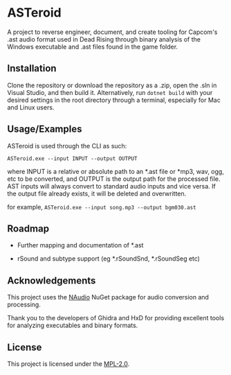 # ASTeroid

A project to reverse engineer, document, and create tooling for Capcom's .ast audio format used in Dead Rising through binary analysis of the Windows executable and .ast files found in the game folder.

## Installation

Clone the repository or download the repository as a .zip, open the .sln in Visual Studio, and then build it. Alternatively, run `dotnet build` with your desired settings in the root directory through a terminal, especially for Mac and Linux users.

## Usage/Examples

ASTeroid is used through the CLI as such:

`ASTeroid.exe --input INPUT --output OUTPUT`

where INPUT is a relative or absolute path to an *.ast file or *mp3, wav, ogg, etc to be converted, and OUTPUT is the output path for the processed file. AST inputs will always convert to standard audio inputs and vice versa. If the output file already exists, it will be deleted and overwritten.

for example, `ASTeroid.exe --input song.mp3 --output bgm030.ast`

## Roadmap

- Further mapping and documentation of *.ast

- rSound and subtype support (eg *.rSoundSnd, *.rSoundSeg etc)

## Acknowledgements

This project uses the [NAudio](https://github.com/naudio/NAudio) NuGet package for audio conversion and processing.

Thank you to the developers of Ghidra and HxD for providing excellent tools for analyzing executables and binary formats.

## License

This project is licensed under the [MPL-2.0](https://www.mozilla.org/en-US/MPL/2.0/).
